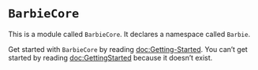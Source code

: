 # ``BarbieCore``

This is a module called `BarbieCore`. It declares a namespace called ``Barbie``.

Get started with `BarbieCore` by reading <doc:Getting-Started>. You can’t
get started by reading <doc:GettingStarted> because it doesn’t exist.
